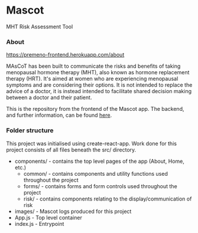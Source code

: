 # Mascot

MHT Risk Assessment Tool

### About
https://premeno-frontend.herokuapp.com/about

MAsCoT has been built to communicate the risks and benefits of taking menopausal hormone therapy (MHT), also known as
hormone replacement therapy (HRT). It's aimed at women who are experiencing menopausal symptoms and are considering
their options. It is not intended to replace the advice of a doctor, it is instead intended to facilitate shared
decision making between a doctor and their patient.

This is the repository from the frontend of the Mascot app. The backend, and further information, can be found
[here](https://github.com/actuary/premeno-backend).

### Folder structure
This project was initialised using create-react-app. Work done for this project consists of all files beneath the src/ directory.
- components/ - contains the top level pages of the app (About, Home, etc.)
    - common/ - contains components and utility functions used throughout the project
    - forms/ - contains forms and form controls used throughout the project
    - risk/ - contains components relating to the display/communication of risk
- images/ - Mascot logs produced for this project
- App.js - Top level container
- index.js - Entrypoint
